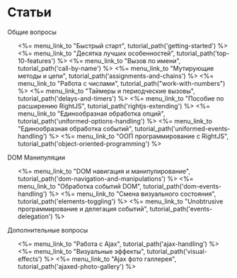 # Статьи

<dl id="tutorials-index">
  <dt>Общие вопросы</dt>
  <ul>
    <%= menu_link_to "Быстрый старт",                    tutorial_path('getting-started') %>
    <%= menu_link_to "Десятка лучших особенностей",      tutorial_path('top-10-features') %>
    <%= menu_link_to "Вызов по имени",                   tutorial_path('call-by-name') %>
    <%= menu_link_to "Мутирующие методы и цепи",         tutorial_path('assignments-and-chains') %>
    <%= menu_link_to "Работа с числами",                 tutorial_path("work-with-numbers") %>
    <%= menu_link_to "Таймеры и периодческие вызовы",    tutorial_path('delays-and-timers') %>
    <%= menu_link_to "Пособие по расширению RightJS",    tutorial_path('rightjs-extending') %>
    <%= menu_link_to "Единообразная обработка опций",    tutorial_path('uniformed-options-handling') %>
    <%= menu_link_to "Единообразная обработка событий",  tutorial_path('uniformed-events-handling') %>
    <%= menu_link_to "ООП программирование с RightJS",   tutorial_path('object-oriented-programming') %>
  </ul>
  <dt>DOM Манипуляции</dt>
  <ul>
    <%= menu_link_to "DOM навигация и манипулирование",  tutorial_path('dom-navigation-and-manipulations') %>
    <%= menu_link_to "Обработка событий DOM",            tutorial_path('dom-events-handling') %>
    <%= menu_link_to "Смена визуального состояния",      tutorial_path('elements-toggling') %>
    <%= menu_link_to "Unobtrusive программирование и делегация событий", tutorial_path('events-delegation') %>
  </ul>
  <dt>Дополнительные вопросы</dt>
  <ul>
    <%= menu_link_to "Работа с Ajax",                    tutorial_path('ajax-handling') %>
    <%= menu_link_to "Визуальные эффекты",               tutorial_path('visual-effects') %>
    <%= menu_link_to "Ajax фото галлерея",               tutorial_path('ajaxed-photo-gallery') %>
  </ul>
</dl>